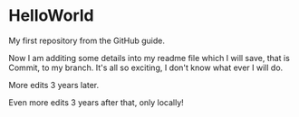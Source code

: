 # HelloWorld
My first repository from the GitHub guide.

Now I am additing some details into my readme file which I will save, that is Commit, to my branch.
It's all so exciting, I don't know what ever I will do.

More edits 3 years later.

Even more edits 3 years after that, only locally!